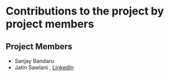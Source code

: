 # Contributions to the project by project members

## Project Members

- Sanjay Bandaru
- Jatin Sawlani , [LinkedIn](https://www.linkedin.com/in/jatin-sawlani-0441a2279//)